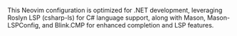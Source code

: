 This Neovim configuration is optimized for .NET development, leveraging Roslyn LSP (csharp-ls) for C# language support, along with Mason, Mason-LSPConfig, and Blink.CMP for enhanced completion and LSP features.
